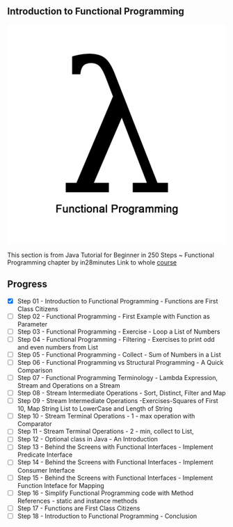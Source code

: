 ## Introduction to Functional Programming

![Functional programming](Functional-Prog.png)

This section is from Java Tutorial for Beginner in 250 Steps ~ Functional Programming chapter by in28minutes 
Link to whole [course](https://courses.in28minutes.com/p/java-tutorial-for-beginner-in-250-steps)

## Progress


- [x] Step 01 - Introduction to Functional Programming - Functions are First Class Citizens
- [ ] Step 02 - Functional Programming - First Example with Function as Parameter
- [ ] Step 03 - Functional Programming - Exercise - Loop a List of Numbers
- [ ] Step 04 - Functional Programming - Filtering - Exercises to print odd and even numbers from List
- [ ] Step 05 - Functional Programming - Collect - Sum of Numbers in a List
- [ ] Step 06 - Functional Programming vs Structural Programming - A Quick Comparison
- [ ] Step 07 - Functional Programming Terminology - Lambda Expression, Stream and Operations on a Stream
- [ ] Step 08 - Stream Intermediate Operations - Sort, Distinct, Filter and Map
- [ ] Step 09 - Stream Intermediate Operations -Exercises-Squares of First 10, Map String List to LowerCase and Length of String
- [ ] Step 10 - Stream Terminal Operations - 1 - max operation with Comparator
- [ ] Step 11 - Stream Terminal Operations - 2 - min, collect to List,
- [ ] Step 12 - Optional class in Java - An Introduction
- [ ] Step 13 - Behind the Screens with Functional Interfaces - Implement Predicate Interface
- [ ] Step 14 - Behind the Screens with Functional Interfaces - Implement Consumer Interface
- [ ] Step 15 - Behind the Screens with Functional Interfaces - Implement Function Inteface for Mapping
- [ ] Step 16 - Simplify Functional Programming code with Method References - static and instance methods
- [ ] Step 17 - Functions are First Class Citizens
- [ ] Step 18 - Introduction to Functional Programming - Conclusion